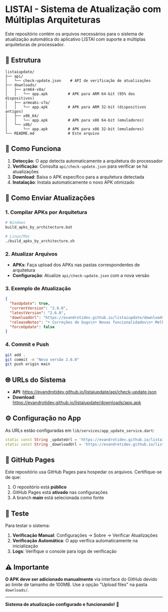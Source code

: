 # LISTAI - Sistema de Atualização com Múltiplas Arquiteturas

Este repositório contém os arquivos necessários para o sistema de atualização automática do aplicativo LISTAI com suporte a múltiplas arquiteturas de processador.

## 📁 Estrutura

```
listaiupdate/
├── api/
│   └── check-update.json    # API de verificação de atualizações
├── downloads/
│   ├── arm64-v8a/
│   │   └── app.apk         # APK para ARM 64-bit (95% dos dispositivos)
│   ├── armeabi-v7a/
│   │   └── app.apk         # APK para ARM 32-bit (dispositivos antigos)
│   ├── x86_64/
│   │   └── app.apk         # APK para x86 64-bit (emuladores)
│   └── x86/
│       └── app.apk         # APK para x86 32-bit (emuladores)
└── README.md               # Este arquivo
```

## 🔧 Como Funciona

1. **Detecção**: O app detecta automaticamente a arquitetura do processador
2. **Verificação**: Consulta `api/check-update.json` para verificar se há atualizações
3. **Download**: Baixa o APK específico para a arquitetura detectada
4. **Instalação**: Instala automaticamente o novo APK otimizado

## 📝 Como Enviar Atualizações

### 1. Compilar APKs por Arquitetura
```bash
# Windows
build_apks_by_architecture.bat

# Linux/Mac
./build_apks_by_architecture.sh
```

### 2. Atualizar Arquivos
- **APKs**: Faça upload dos APKs nas pastas correspondentes de arquitetura
- **Configuração**: Atualize `api/check-update.json` com a nova versão

### 3. Exemplo de Atualização
```json
{
  "hasUpdate": true,
  "currentVersion": "2.6.0",
  "latestVersion": "2.6.0",
  "downloadUrl": "https://evandrotidev.github.io/listaiupdate/downloads/app.apk",
  "releaseNotes": "• Correções de bugs\n• Novas funcionalidades\n• Melhorias de performance",
  "forceUpdate": false
}
```

### 4. Commit e Push
```bash
git add .
git commit -m "Nova versão 2.6.0"
git push origin main
```

## 🌐 URLs do Sistema

- **API**: https://evandrotidev.github.io/listaiupdate/api/check-update.json
- **Download**: https://evandrotidev.github.io/listaiupdate/downloads/app.apk

## ⚙️ Configuração no App

As URLs estão configuradas em `lib/services/app_update_service.dart`:

```dart
static const String _updateUrl = 'https://evandrotidev.github.io/listaiupdate/api/check-update.json';
static const String _downloadUrl = 'https://evandrotidev.github.io/listaiupdate/downloads/app.apk';
```

## 🚀 GitHub Pages

Este repositório usa GitHub Pages para hospedar os arquivos. Certifique-se de que:

1. O repositório está **público**
2. GitHub Pages está **ativado** nas configurações
3. A branch **main** está selecionada como fonte

## 📱 Teste

Para testar o sistema:

1. **Verificação Manual**: Configurações → Sobre → Verificar Atualizações
2. **Verificação Automática**: O app verifica automaticamente na inicialização
3. **Logs**: Verifique o console para logs de verificação

## ⚠️ Importante

**O APK deve ser adicionado manualmente** via interface do GitHub devido ao limite de tamanho de 100MB. Use a opção "Upload files" na pasta `downloads/`.

---

**Sistema de atualização configurado e funcionando!** 🎉
